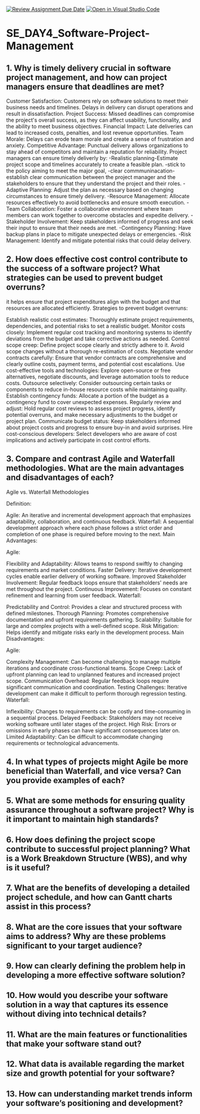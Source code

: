 [![Review Assignment Due Date](https://classroom.github.com/assets/deadline-readme-button-22041afd0340ce965d47ae6ef1cefeee28c7c493a6346c4f15d667ab976d596c.svg)](https://classroom.github.com/a/9pw6JKcu)
[![Open in Visual Studio Code](https://classroom.github.com/assets/open-in-vscode-2e0aaae1b6195c2367325f4f02e2d04e9abb55f0b24a779b69b11b9e10269abc.svg)](https://classroom.github.com/online_ide?assignment_repo_id=17211164&assignment_repo_type=AssignmentRepo)
# SE_DAY4_Software-Project-Management
## 1. Why is timely delivery crucial in software project management, and how can project managers ensure that deadlines are met?
Customer Satisfaction: Customers rely on software solutions to meet their business needs and timelines. Delays in delivery can disrupt operations and result in dissatisfaction.
Project Success: Missed deadlines can compromise the project's overall success, as they can affect usability, functionality, and the ability to meet business objectives.
Financial Impact: Late deliveries can lead to increased costs, penalties, and lost revenue opportunities.
Team Morale: Delays can erode team morale and create a sense of frustration and anxiety.
Competitive Advantage: Punctual delivery allows organizations to stay ahead of competitors and maintain a reputation for reliability.
Project managers can ensure timely deliverly by:
-Realistic planning-Estimate project scope and timelines accurately to create a feasible plan.
-stick to the policy aiming to meet the major goal,
-clear commmuninacation- establish clear communication between the project manager and the stakeholders to ensure that they understand the project and their roles.
-Adaptive Planning: Adjust the plan as necessary based on changing circumstances to ensure timely delivery.
-Resource Management: Allocate resources effectively to avoid bottlenecks and ensure smooth execution.
-Team Collaboration: Foster a collaborative environment where team members can work together to overcome obstacles and expedite delivery.
-Stakeholder Involvement: Keep stakeholders informed of progress and seek their input to ensure that their needs are met.
-Contingency Planning: Have backup plans in place to mitigate unexpected delays or emergencies.
-Risk Management: Identify and mitigate potential risks that could delay delivery.
## 2. How does effective cost control contribute to the success of a software project? What strategies can be used to prevent budget overruns?
it helps ensure that project expenditures align with the budget and that resources are allocated efficiently. 
Strategies to prevent budget overruns:

Establish realistic cost estimates: Thoroughly estimate project requirements, dependencies, and potential risks to set a realistic budget.
Monitor costs closely: Implement regular cost tracking and monitoring systems to identify deviations from the budget and take corrective actions as needed.
Control scope creep: Define project scope clearly and strictly adhere to it. Avoid scope changes without a thorough re-estimation of costs.
Negotiate vendor contracts carefully: Ensure that vendor contracts are comprehensive and clearly outline costs, payment terms, and potential cost escalations.
Use cost-effective tools and technologies: Explore open-source or free alternatives, negotiate discounts, and leverage automation tools to reduce costs.
Outsource selectively: Consider outsourcing certain tasks or components to reduce in-house resource costs while maintaining quality.
Establish contingency funds: Allocate a portion of the budget as a contingency fund to cover unexpected expenses.
Regularly review and adjust: Hold regular cost reviews to assess project progress, identify potential overruns, and make necessary adjustments to the budget or project plan.
Communicate budget status: Keep stakeholders informed about project costs and progress to ensure buy-in and avoid surprises.
Hire cost-conscious developers: Select developers who are aware of cost implications and actively participate in cost control efforts.
## 3. Compare and contrast Agile and Waterfall methodologies. What are the main advantages and disadvantages of each?
Agile vs. Waterfall Methodologies

Definition:

Agile: An iterative and incremental development approach that emphasizes adaptability, collaboration, and continuous feedback.
Waterfall: A sequential development approach where each phase follows a strict order and completion of one phase is required before moving to the next.
Main Advantages:

Agile:

Flexibility and Adaptability: Allows teams to respond swiftly to changing requirements and market conditions.
Faster Delivery: Iterative development cycles enable earlier delivery of working software.
Improved Stakeholder Involvement: Regular feedback loops ensure that stakeholders' needs are met throughout the project.
Continuous Improvement: Focuses on constant refinement and learning from user feedback.
Waterfall:

Predictability and Control: Provides a clear and structured process with defined milestones.
Thorough Planning: Promotes comprehensive documentation and upfront requirements gathering.
Scalability: Suitable for large and complex projects with a well-defined scope.
Risk Mitigation: Helps identify and mitigate risks early in the development process.
Main Disadvantages:

Agile:

Complexity Management: Can become challenging to manage multiple iterations and coordinate cross-functional teams.
Scope Creep: Lack of upfront planning can lead to unplanned features and increased project scope.
Communication Overhead: Regular feedback loops require significant communication and coordination.
Testing Challenges: Iterative development can make it difficult to perform thorough regression testing.
Waterfall:

Inflexibility: Changes to requirements can be costly and time-consuming in a sequential process.
Delayed Feedback: Stakeholders may not receive working software until later stages of the project.
High Risk: Errors or omissions in early phases can have significant consequences later on.
Limited Adaptability: Can be difficult to accommodate changing requirements or technological advancements.
## 4. In what types of projects might Agile be more beneficial than Waterfall, and vice versa? Can you provide examples of each?
## 5. What are some methods for ensuring quality assurance throughout a software project? Why is it important to maintain high standards?
## 6. How does defining the project scope contribute to successful project planning? What is a Work Breakdown Structure (WBS), and why is it useful?
## 7. What are the benefits of developing a detailed project schedule, and how can Gantt charts assist in this process?
## 8. What are the core issues that your software aims to address? Why are these problems significant to your target audience?
## 9. How can clearly defining the problem help in developing a more effective software solution?
## 10. How would you describe your software solution in a way that captures its essence without diving into technical details?
## 11. What are the main features or functionalities that make your software stand out?
## 12. What data is available regarding the market size and growth potential for your software?
## 13. How can understanding market trends inform your software’s positioning and development?
